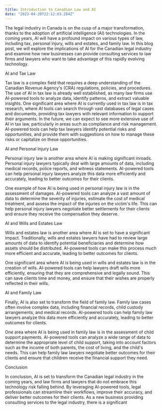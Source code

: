 ```yaml
---
title: Introduction to Canadian Law and AI
date: "2023-04-20T22:12:03.284Z"
---
```


The legal industry in Canada is on the cusp of a major transformation, thanks to the adoption of artificial intelligence (AI) technologies. In the coming years, AI will have a profound impact on various types of law, including tax, personal injury, wills and estates, and family law. In this blog post, we will explore the implications of AI for the Canadian legal industry and examine how new businesses can provide consulting services to law firms and lawyers who want to take advantage of this rapidly evolving technology.

AI and Tax Law

Tax law is a complex field that requires a deep understanding of the Canadian Revenue Agency's (CRA) regulations, policies, and procedures. The use of AI in tax law is already well established, as many law firms use AI-powered tools to analyze data, identify patterns, and extract valuable insights. One significant area where AI is currently used in tax law is in tax research, where AI tools can search through vast databases of legal cases and documents, providing tax lawyers with relevant information to support their arguments.
In the future, we can expect to see more extensive use of AI in tax law, particularly in areas such as compliance and risk management. AI-powered tools can help tax lawyers identify potential risks and opportunities, and provide them with suggestions on how to manage these risks or capitalize on these opportunities.

AI and Personal Injury Law

Personal injury law is another area where AI is making significant inroads. Personal injury lawyers typically deal with large amounts of data, including medical records, police reports, and witness statements. AI-powered tools can help personal injury lawyers analyze this data more efficiently and accurately, leading to better outcomes for their clients.

One example of how AI is being used in personal injury law is in the assessment of damages. AI-powered tools can analyze a vast amount of data to determine the severity of injuries, estimate the cost of medical treatment, and assess the impact of the injuries on the victim's life. This can help personal injury lawyers negotiate better settlements for their clients and ensure they receive the compensation they deserve.

AI and Wills and Estates Law

Wills and estates law is another area where AI is set to have a significant impact. Traditionally, wills and estates lawyers have had to review large amounts of data to identify potential beneficiaries and determine how assets should be distributed. AI-powered tools can make this process much more efficient and accurate, leading to better outcomes for clients.

One significant area where AI is being used in wills and estates law is in the creation of wills. AI-powered tools can help lawyers draft wills more efficiently, ensuring that they are comprehensive and legally sound. This can save clients time and money, and ensure that their wishes are properly reflected in their wills.

AI and Family Law

Finally, AI is also set to transform the field of family law. Family law cases often involve complex data, including financial records, child custody arrangements, and medical records. AI-powered tools can help family law lawyers analyze this data more efficiently and accurately, leading to better outcomes for clients.

One area where AI is being used in family law is in the assessment of child support payments. AI-powered tools can analyze a wide range of data to determine the appropriate level of child support, taking into account factors such as the income of both parents, the cost of living, and the child's needs. This can help family law lawyers negotiate better outcomes for their clients and ensure that children receive the financial support they need.

Conclusion

In conclusion, AI is set to transform the Canadian legal industry in the coming years, and law firms and lawyers that do not embrace this technology risk falling behind. By leveraging AI-powered tools, legal professionals can streamline their workflows, improve their accuracy, and deliver better outcomes for their clients. As a new business providing consulting services to the legal industry, there is a significant


